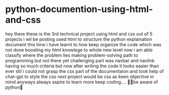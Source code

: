 # python-documention-using-html-and-css
hey there these is the 3rd technical project using html and css out of 5 projects i wil be posting 
used html to structure the python explaination document 
this time i have learnt to how keep organize the code which was not done boosting my html knowlege to whole new level
now i am able classify where the problem lies making problem-solving path to programming but not there yet 
challenging part was navbar and navlink having so much criteria but now after writing the code it looks easier than ever
stil i could not grasp the css part of the documentaion and took help of chat-gpt to  style the css
next project would be css as keen objective in mind 
anyways always aspire to learn more keep coding....
👨‍💻be aware of python🐍
